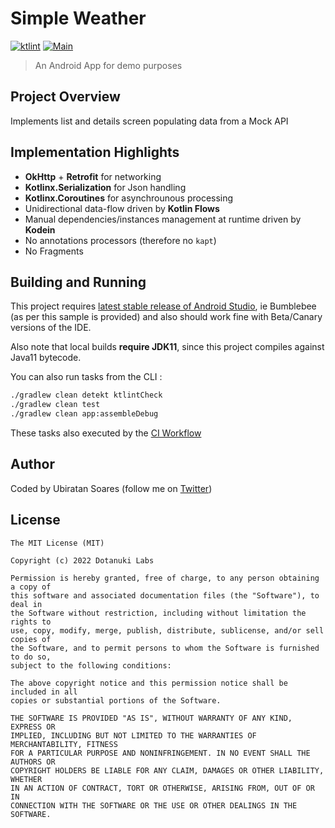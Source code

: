 # Simple Weather
[![ktlint](https://img.shields.io/badge/code%20style-%E2%9D%A4-FF4081.svg)](https://ktlint.github.io/)
[![Main](https://github.com/dotanuki-labs/simple-weather/actions/workflows/main.yml/badge.svg)](https://github.com/dotanuki-labs/simple-weather/actions/workflows/main.yml)

> An Android App for demo purposes

## Project Overview

Implements list and details screen populating data from a Mock API

## Implementation Highlights

- **OkHttp** + **Retrofit** for networking
- **Kotlinx.Serialization** for Json handling
- **Kotlinx.Coroutines** for asynchrounous processing
- Unidirectional data-flow driven by **Kotlin Flows**
- Manual dependencies/instances management at runtime driven by **Kodein**
- No annotations processors (therefore no `kapt`)
- No Fragments

## Building and Running

This project requires
[latest stable release of Android Studio](https://developer.android.com/studio/releases),
ie Bumblebee (as per this sample is provided) and also should work fine with Beta/Canary versions of the IDE.

Also note that local builds **require JDK11**, since this project compiles against Java11 bytecode.

You can also run tasks from the CLI :

```bash
./gradlew clean detekt ktlintCheck
./gradlew clean test
./gradlew clean app:assembleDebug
```

These tasks also executed by the [CI Workflow](https://github.com/dotanuki-labs/simple-weather/actions)

## Author

Coded by Ubiratan Soares (follow me on [Twitter](https://twitter.com/ubiratanfsoares))

## License

```
The MIT License (MIT)

Copyright (c) 2022 Dotanuki Labs

Permission is hereby granted, free of charge, to any person obtaining a copy of
this software and associated documentation files (the "Software"), to deal in
the Software without restriction, including without limitation the rights to
use, copy, modify, merge, publish, distribute, sublicense, and/or sell copies of
the Software, and to permit persons to whom the Software is furnished to do so,
subject to the following conditions:

The above copyright notice and this permission notice shall be included in all
copies or substantial portions of the Software.

THE SOFTWARE IS PROVIDED "AS IS", WITHOUT WARRANTY OF ANY KIND, EXPRESS OR
IMPLIED, INCLUDING BUT NOT LIMITED TO THE WARRANTIES OF MERCHANTABILITY, FITNESS
FOR A PARTICULAR PURPOSE AND NONINFRINGEMENT. IN NO EVENT SHALL THE AUTHORS OR
COPYRIGHT HOLDERS BE LIABLE FOR ANY CLAIM, DAMAGES OR OTHER LIABILITY, WHETHER
IN AN ACTION OF CONTRACT, TORT OR OTHERWISE, ARISING FROM, OUT OF OR IN
CONNECTION WITH THE SOFTWARE OR THE USE OR OTHER DEALINGS IN THE SOFTWARE.
```
